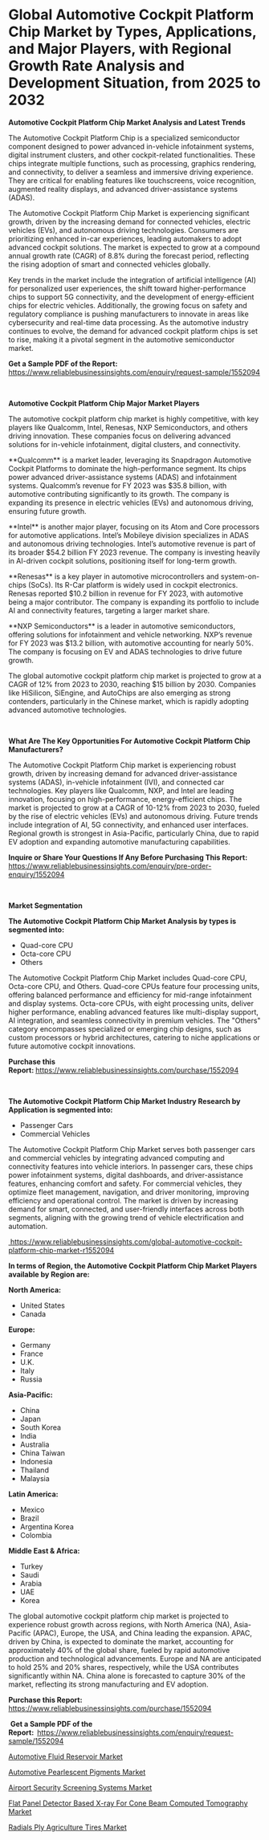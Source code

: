 <p><h1>Global Automotive Cockpit Platform Chip Market by Types, Applications, and Major Players, with Regional Growth Rate Analysis and Development Situation, from 2025 to 2032</h1></p><p><strong>Automotive Cockpit Platform Chip Market Analysis and Latest Trends</strong></p>
<p><p>The Automotive Cockpit Platform Chip is a specialized semiconductor component designed to power advanced in-vehicle infotainment systems, digital instrument clusters, and other cockpit-related functionalities. These chips integrate multiple functions, such as processing, graphics rendering, and connectivity, to deliver a seamless and immersive driving experience. They are critical for enabling features like touchscreens, voice recognition, augmented reality displays, and advanced driver-assistance systems (ADAS).</p><p>The Automotive Cockpit Platform Chip Market is experiencing significant growth, driven by the increasing demand for connected vehicles, electric vehicles (EVs), and autonomous driving technologies. Consumers are prioritizing enhanced in-car experiences, leading automakers to adopt advanced cockpit solutions. The market is expected to grow at a compound annual growth rate (CAGR) of 8.8% during the forecast period, reflecting the rising adoption of smart and connected vehicles globally.</p><p>Key trends in the market include the integration of artificial intelligence (AI) for personalized user experiences, the shift toward higher-performance chips to support 5G connectivity, and the development of energy-efficient chips for electric vehicles. Additionally, the growing focus on safety and regulatory compliance is pushing manufacturers to innovate in areas like cybersecurity and real-time data processing. As the automotive industry continues to evolve, the demand for advanced cockpit platform chips is set to rise, making it a pivotal segment in the automotive semiconductor market.</p></p>
<p><strong>Get a Sample PDF of the Report:&nbsp;</strong> <a href="https://www.reliablebusinessinsights.com/enquiry/request-sample/1552094?utm_campaign=1877&utm_medium=2&utm_source=Github&utm_content=ia&utm_term=23012025&utm_id=automotive-cockpit-platform-chip">https://www.reliablebusinessinsights.com/enquiry/request-sample/1552094</a></p>
<p>&nbsp;</p>
<p><strong>Automotive Cockpit Platform Chip Major Market Players</strong></p>
<p><p>The automotive cockpit platform chip market is highly competitive, with key players like Qualcomm, Intel, Renesas, NXP Semiconductors, and others driving innovation. These companies focus on delivering advanced solutions for in-vehicle infotainment, digital clusters, and connectivity.</p><p>**Qualcomm** is a market leader, leveraging its Snapdragon Automotive Cockpit Platforms to dominate the high-performance segment. Its chips power advanced driver-assistance systems (ADAS) and infotainment systems. Qualcomm’s revenue for FY 2023 was $35.8 billion, with automotive contributing significantly to its growth. The company is expanding its presence in electric vehicles (EVs) and autonomous driving, ensuring future growth.</p><p>**Intel** is another major player, focusing on its Atom and Core processors for automotive applications. Intel’s Mobileye division specializes in ADAS and autonomous driving technologies. Intel’s automotive revenue is part of its broader $54.2 billion FY 2023 revenue. The company is investing heavily in AI-driven cockpit solutions, positioning itself for long-term growth.</p><p>**Renesas** is a key player in automotive microcontrollers and system-on-chips (SoCs). Its R-Car platform is widely used in cockpit electronics. Renesas reported $10.2 billion in revenue for FY 2023, with automotive being a major contributor. The company is expanding its portfolio to include AI and connectivity features, targeting a larger market share.</p><p>**NXP Semiconductors** is a leader in automotive semiconductors, offering solutions for infotainment and vehicle networking. NXP’s revenue for FY 2023 was $13.2 billion, with automotive accounting for nearly 50%. The company is focusing on EV and ADAS technologies to drive future growth.</p><p>The global automotive cockpit platform chip market is projected to grow at a CAGR of 12% from 2023 to 2030, reaching $15 billion by 2030. Companies like HiSilicon, SiEngine, and AutoChips are also emerging as strong contenders, particularly in the Chinese market, which is rapidly adopting advanced automotive technologies.</p></p>
<p>&nbsp;</p>
<p><strong>What Are The Key Opportunities For Automotive Cockpit Platform Chip Manufacturers?</strong></p>
<p><p>The Automotive Cockpit Platform Chip market is experiencing robust growth, driven by increasing demand for advanced driver-assistance systems (ADAS), in-vehicle infotainment (IVI), and connected car technologies. Key players like Qualcomm, NXP, and Intel are leading innovation, focusing on high-performance, energy-efficient chips. The market is projected to grow at a CAGR of 10-12% from 2023 to 2030, fueled by the rise of electric vehicles (EVs) and autonomous driving. Future trends include integration of AI, 5G connectivity, and enhanced user interfaces. Regional growth is strongest in Asia-Pacific, particularly China, due to rapid EV adoption and expanding automotive manufacturing capabilities.</p></p>
<p><strong>Inquire or Share Your Questions If Any Before Purchasing This Report:</strong> <a href="https://www.reliablebusinessinsights.com/enquiry/pre-order-enquiry/1552094?utm_campaign=1877&utm_medium=2&utm_source=Github&utm_content=ia&utm_term=23012025&utm_id=automotive-cockpit-platform-chip">https://www.reliablebusinessinsights.com/enquiry/pre-order-enquiry/1552094</a></p>
<p>&nbsp;</p>
<p><strong>Market Segmentation</strong></p>
<p><strong>The Automotive Cockpit Platform Chip Market Analysis by types is segmented into:</strong></p>
<p><ul><li>Quad-core CPU</li><li>Octa-core CPU</li><li>Others</li></ul></p>
<p><p>The Automotive Cockpit Platform Chip Market includes Quad-core CPU, Octa-core CPU, and Others. Quad-core CPUs feature four processing units, offering balanced performance and efficiency for mid-range infotainment and display systems. Octa-core CPUs, with eight processing units, deliver higher performance, enabling advanced features like multi-display support, AI integration, and seamless connectivity in premium vehicles. The "Others" category encompasses specialized or emerging chip designs, such as custom processors or hybrid architectures, catering to niche applications or future automotive cockpit innovations.</p></p>
<p><strong>Purchase this Report:&nbsp;</strong><a href="https://www.reliablebusinessinsights.com/purchase/1552094?utm_campaign=1877&utm_medium=2&utm_source=Github&utm_content=ia&utm_term=23012025&utm_id=automotive-cockpit-platform-chip">https://www.reliablebusinessinsights.com/purchase/1552094</a></p>
<p>&nbsp;</p>
<p><strong>The Automotive Cockpit Platform Chip Market Industry Research by Application is segmented into:</strong></p>
<p><ul><li>Passenger Cars</li><li>Commercial Vehicles</li></ul></p>
<p><p>The Automotive Cockpit Platform Chip Market serves both passenger cars and commercial vehicles by integrating advanced computing and connectivity features into vehicle interiors. In passenger cars, these chips power infotainment systems, digital dashboards, and driver-assistance features, enhancing comfort and safety. For commercial vehicles, they optimize fleet management, navigation, and driver monitoring, improving efficiency and operational control. The market is driven by increasing demand for smart, connected, and user-friendly interfaces across both segments, aligning with the growing trend of vehicle electrification and automation.</p></p>
<p><a href="https://www.reliablebusinessinsights.com/global-automotive-cockpit-platform-chip-market-r1552094?utm_campaign=1877&utm_medium=2&utm_source=Github&utm_content=ia&utm_term=23012025&utm_id=automotive-cockpit-platform-chip">&nbsp;https://www.reliablebusinessinsights.com/global-automotive-cockpit-platform-chip-market-r1552094</a></p>
<p><strong>In terms of Region, the Automotive Cockpit Platform Chip Market Players available by Region are:</strong></p>
<p>
    <p> <strong> North America: </strong>
        <ul>
            <li>United States</li>
            <li>Canada</li>
        </ul>
        </p> 
    <p> <strong> Europe: </strong>
        <ul>
            <li>Germany</li>
            <li>France</li>
            <li>U.K.</li>
            <li>Italy</li>
            <li>Russia</li>
        </ul>
        </p> 
    <p> <strong> Asia-Pacific: </strong>
        <ul>
            <li>China</li>
            <li>Japan</li>
            <li>South Korea</li>
            <li>India</li>
            <li>Australia</li>
            <li>China Taiwan</li>
            <li>Indonesia</li>
            <li>Thailand</li>
            <li>Malaysia</li>
        </ul>
        </p> 
    <p> <strong> Latin America: </strong>
        <ul>
            <li>Mexico</li>
            <li>Brazil</li>
            <li>Argentina Korea</li>
            <li>Colombia</li>
        </ul>
        </p> 
    <p> <strong> Middle East & Africa: </strong>
        <ul>
            <li>Turkey</li>
            <li>Saudi</li>
            <li>Arabia</li>
            <li>UAE</li>
            <li>Korea</li>
        </ul>
    </p>
    </p>
<p><p>The global automotive cockpit platform chip market is projected to experience robust growth across regions, with North America (NA), Asia-Pacific (APAC), Europe, the USA, and China leading the expansion. APAC, driven by China, is expected to dominate the market, accounting for approximately 40% of the global share, fueled by rapid automotive production and technological advancements. Europe and NA are anticipated to hold 25% and 20% shares, respectively, while the USA contributes significantly within NA. China alone is forecasted to capture 30% of the market, reflecting its strong manufacturing and EV adoption.</p></p>
<p><strong>Purchase this Report: </strong><a href="https://www.reliablebusinessinsights.com/purchase/1552094?utm_campaign=1877&utm_medium=2&utm_source=Github&utm_content=ia&utm_term=23012025&utm_id=automotive-cockpit-platform-chip">https://www.reliablebusinessinsights.com/purchase/1552094</a></p>
<p>&nbsp;<strong>Get a Sample PDF of the Report:&nbsp;&nbsp;</strong><a href="https://www.reliablebusinessinsights.com/enquiry/request-sample/1552094?utm_campaign=1877&utm_medium=2&utm_source=Github&utm_content=ia&utm_term=23012025&utm_id=automotive-cockpit-platform-chip">https://www.reliablebusinessinsights.com/enquiry/request-sample/1552094</a></p>
<p><strong></strong></p>
<p><p><a href="https://github.com/elizabethdagraca/Market-Research-Report-List-5/blob/main/automotive-fluid-reservoir-market.md?utm_campaign=1877&utm_medium=2&utm_source=Github&utm_content=ia&utm_term=23012025&utm_id=automotive-cockpit-platform-chip">Automotive Fluid Reservoir Market</a></p><p><a href="https://www.linkedin.com/pulse/detailed-automotive-pearlescent-pigments-market-analysis-2025-2032-axfve?utm_campaign=1877&utm_medium=2&utm_source=Github&utm_content=ia&utm_term=23012025&utm_id=automotive-cockpit-platform-chip">Automotive Pearlescent Pigments Market</a></p><p><a href="https://www.linkedin.com/pulse/market-insights-evaluating-competitors-airport-security-dfe7c?utm_campaign=1877&utm_medium=2&utm_source=Github&utm_content=ia&utm_term=23012025&utm_id=automotive-cockpit-platform-chip">Airport Security Screening Systems Market</a></p><p><a href="https://www.linkedin.com/pulse/detailed-flat-panel-detector-based-x-ray-cone-beam-computed-h0ysf?utm_campaign=1877&utm_medium=2&utm_source=Github&utm_content=ia&utm_term=23012025&utm_id=automotive-cockpit-platform-chip">Flat Panel Detector Based X-ray For Cone Beam Computed Tomography Market</a></p><p><a href="https://github.com/ivannakkaiivanna82/Market-Research-Report-List-1/blob/main/radials-ply-agriculture-tires-market.md?utm_campaign=1877&utm_medium=2&utm_source=Github&utm_content=ia&utm_term=23012025&utm_id=automotive-cockpit-platform-chip">Radials Ply Agriculture Tires Market</a></p></p>